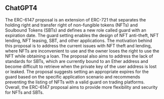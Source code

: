 ## ChatGPT4

The ERC-6147 proposal is an extension of ERC-721 that separates the holding right and transfer right of non-fungible tokens (NFTs) and Soulbound Tokens (SBTs) and defines a new role called guard with an expiration date. The guard setting enables the design of NFT anti-theft, NFT lending, NFT leasing, SBT, and other applications. The motivation behind this proposal is to address the current issues with NFT theft and lending, where NFTs are inconvenient to use and the owner loses the right to use the NFT while obtaining a loan. The proposal also aims to address the lack of standards for SBTs, which are currently bound to an Ether address and become difficult to retrieve when the private key of the user address is lost or leaked. The proposal suggests setting an appropriate expires for the guard based on the specific application scenario and recommends preventing the listing of NFTs with a valid guard on trading platforms. Overall, the ERC-6147 proposal aims to provide more flexibility and security for NFTs and SBTs.
